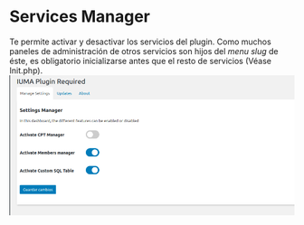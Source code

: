 # Services Manager
Te permite activar y desactivar los servicios del plugin. Como muchos paneles de administración de otros servicios son hijos del *menu slug* de éste, es obligatorio inicializarse antes que el resto de servicios (Véase Init.php).
![](../../../doc/images/services/services_manager.png)